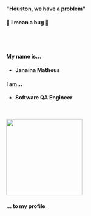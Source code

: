 #### "Houston, we have a problem"
#### 🤭 I mean a bug 🐛
<br />
<br />

####  My name is...

* **Janaína Matheus**

####  I am...

* **Software QA Engineer**
<br />
<br />


<img src= "https://github.com/crisjanaina/crisjanaina/assets/29989611/89abf73f-46e5-4b52-9b3e-ded9e59a5495" width="200" height="200">

#### ... to my profile
<!--
**crisjanaina/crisjanaina** is a ✨ _special_ ✨ repository because its `README.md` (this file) appears on your GitHub profile.

Here are some ideas to get you started:

- 🔭 I’m currently working on ...
- 🌱 I’m currently learning ...
- 👯 I’m looking to collaborate on ...
- 🤔 I’m looking for help with ...
- 💬 Ask me about ...
- 📫 How to reach me: ...
- 😄 Pronouns: ...
- ⚡ Fun fact: ...
-->
